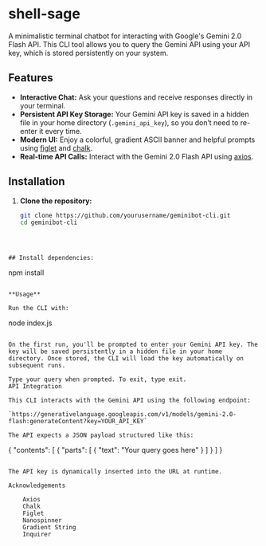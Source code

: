 
# shell-sage

A minimalistic terminal chatbot for interacting with Google's Gemini 2.0 Flash API. This CLI tool allows you to query the Gemini API using your API key, which is stored persistently on your system.

## Features

- **Interactive Chat:** Ask your questions and receive responses directly in your terminal.
- **Persistent API Key Storage:** Your Gemini API key is saved in a hidden file in your home directory (`.gemini_api_key`), so you don’t need to re-enter it every time.
- **Modern UI:** Enjoy a colorful, gradient ASCII banner and helpful prompts using [figlet](https://www.npmjs.com/package/figlet) and [chalk](https://www.npmjs.com/package/chalk).
- **Real-time API Calls:** Interact with the Gemini 2.0 Flash API using [axios](https://www.npmjs.com/package/axios).

## Installation

1. **Clone the repository:**

   ```bash
   git clone https://github.com/yourusername/geminibot-cli.git
   cd geminibot-cli
```



## Install dependencies:

```
npm install
```

**Usage**

Run the CLI with:

```
node index.js
```

On the first run, you'll be prompted to enter your Gemini API key. The key will be saved persistently in a hidden file in your home directory. Once stored, the CLI will load the key automatically on subsequent runs.

Type your query when prompted. To exit, type exit.
API Integration

This CLI interacts with the Gemini API using the following endpoint:

`https://generativelanguage.googleapis.com/v1/models/gemini-2.0-flash:generateContent?key=YOUR_API_KEY`

The API expects a JSON payload structured like this:
```

{
  "contents": [
    {
      "parts": [
        { "text": "Your query goes here" }
      ]
    }
  ]
}
```

The API key is dynamically inserted into the URL at runtime.

Acknowledgements

    Axios
    Chalk
    Figlet
    Nanospinner
    Gradient String
    Inquirer


